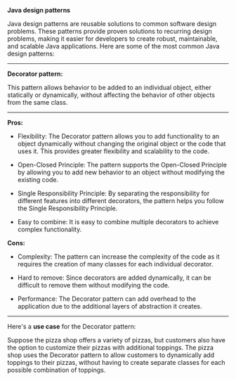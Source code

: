 **Java design patterns**

Java design patterns are reusable solutions to common software design problems. These patterns provide proven solutions to recurring design problems, making it easier for developers to create robust, maintainable, and scalable Java applications. Here are some of the most common Java design patterns:
___

**Decorator pattern:** 

This pattern allows behavior to be added to an individual object, either statically or dynamically, without affecting the behavior of other objects from the same class.
___

**Pros:**
- Flexibility: The Decorator pattern allows you to add functionality to an object dynamically without changing the original object or the code that uses it. This provides greater flexibility and scalability to the code.


- Open-Closed Principle: The pattern supports the Open-Closed Principle by allowing you to add new behavior to an object without modifying the existing code.


- Single Responsibility Principle: By separating the responsibility for different features into different decorators, the pattern helps you follow the Single Responsibility Principle.


- Easy to combine: It is easy to combine multiple decorators to achieve complex functionality.

**Cons:**

- Complexity: The pattern can increase the complexity of the code as it requires the creation of many classes for each individual decorator.


- Hard to remove: Since decorators are added dynamically, it can be difficult to remove them without modifying the code.


- Performance: The Decorator pattern can add overhead to the application due to the additional layers of abstraction it creates.

___

Here's a **use case** for the Decorator pattern:

Suppose the pizza shop offers a variety of pizzas, but customers also have the option to customize their pizzas with additional toppings. The pizza shop uses the Decorator pattern to allow customers to dynamically add toppings to their pizzas, without having to create separate classes for each possible combination of toppings.
